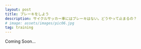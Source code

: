 ```yaml
---
layout: post
title: ブレーキをしよう
description: サイクルサッカー車にはブレーキはない。どうやって止まるの？
# image: assets/images/pic06.jpg
tag: training
---
```


Coming Soon...
